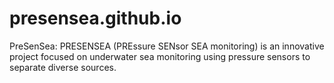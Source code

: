 # presensea.github.io
PreSenSea: PRESENSEA (PREssure SENsor SEA monitoring) is an innovative project focused on underwater sea monitoring using pressure sensors to separate diverse sources. 
